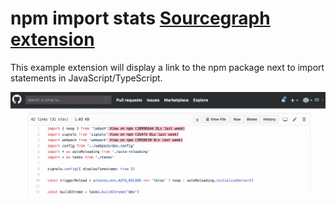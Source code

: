 # npm import stats [Sourcegraph extension](https://github.com/sourcegraph/sourcegraph-extension-api)

This example extension will display a link to the npm package next to import statements in JavaScript/TypeScript.

![](demo.gif)
